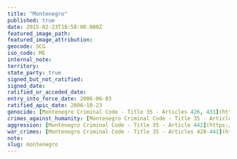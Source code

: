 ```yaml
---
title: "Montenegro"
published: true
date: 2015-02-23T18:58:00.000Z
featured_image_path:
featured_image_attribution:
geocode: SCG
iso_code: ME
internal_note:
territory:
state_party: true
signed_but_not_ratified:
signed_date:
ratified_or_acceded_date:
entry_into_force_date: 2006-06-03
ratified_apic_date: 2006-10-23
genocide: [Montenegro Criminal Code - Title 35 - Articles 426, 431](https://iccdb.hrlc.net/data/doc/339/keyword/46/)
crimes_against_humanity: [Montenegro Criminal Code - Title 35 - Article 427](https://iccdb.hrlc.net/data/doc/339/keyword/13/)
aggression: [Montenegro Criminal Code - Title 35 - Article 442](https://iccdb.hrlc.net/data/doc/339/keyword/1/)
war_crimes: [Montenegro Criminal Code - Title 35 - Articles 428-441](http://www.iccnow.org/documents/MontDraftCrCodeDec03.pdf)
note:
slug: montenegro
---
```


